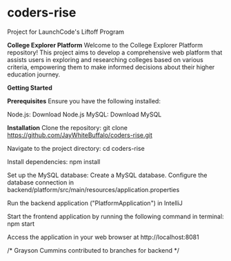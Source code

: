# coders-rise
Project for LaunchCode's Liftoff Program

**College Explorer Platform**
Welcome to the College Explorer Platform repository! This project aims to develop a comprehensive web platform that assists users in exploring and researching colleges based on various criteria, empowering them to make informed decisions about their higher education journey.

**Getting Started**

**Prerequisites**
Ensure you have the following installed:

Node.js: Download Node.js
MySQL: Download MySQL

**Installation**
Clone the repository:
git clone https://github.com/JayWhiteBuffalo/coders-rise.git

Navigate to the project directory:
cd coders-rise

Install dependencies:
npm install

Set up the MySQL database:
Create a MySQL database.
Configure the database connection in backend/platform/src/main/resources/application.properties

Run the backend application ("PlatformApplication") in IntelliJ

Start the frontend application by running the following command in terminal:
npm start

Access the application in your web browser at http://localhost:8081


/* Grayson Cummins contributed to branches for backend */